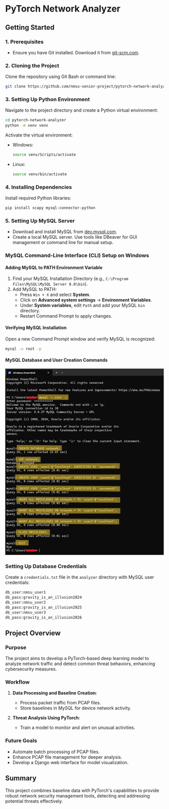 # PyTorch Network Analyzer

## Getting Started

### 1. Prerequisites

- Ensure you have Git installed. Download it from [git-scm.com](https://www.git-scm.com/).

### 2. Cloning the Project

Clone the repository using Git Bash or command line:

```sh
git clone https://github.com/nmsu-senior-project/pytorch-network-analyzer.git
```

### 3. Setting Up Python Environment

Navigate to the project directory and create a Python virtual environment:

```sh
cd pytorch-network-analyzer
python -m venv venv
```

Activate the virtual environment:

- Windows:
  ```sh
  source venv/Scripts/activate
  ```
- Linux:
  ```sh
  source venv/bin/activate
  ```

### 4. Installing Dependencies

Install required Python libraries:

```sh
pip install scapy mysql-connector-python
```

### 5. Setting Up MySQL Server

- Download and install MySQL from [dev.mysql.com](https://dev.mysql.com/downloads/installer/).
- Create a local MySQL server. Use tools like DBeaver for GUI management or command line for manual setup.

### MySQL Command-Line Interface (CLI) Setup on Windows

#### Adding MySQL to PATH Environment Variable

1. Find your MySQL Installation Directory (e.g., `C:\Program Files\MySQL\MySQL Server 8.0\bin`).
2. Add MySQL to PATH:
   - Press `Win + X` and select **System**.
   - Click on **Advanced system settings** -> **Environment Variables**.
   - Under **System variables**, edit `Path` and add your MySQL `bin` directory.
   - Restart Command Prompt to apply changes.

#### Verifying MySQL Installation

Open a new Command Prompt window and verify MySQL is recognized:

```sh
mysql -u root -p
```

#### MySQL Database and User Creation Commands ####
![MySQL Commands](resources/mysql.png)

### Setting Up Database Credentials

Create a `credentials.txt` file in the `analyzer` directory with MySQL user credentials:

```
db_user:nmsu_user1
db_pass:gravity_is_an_illusion2024
db_user:nmsu_user2
db_pass:gravity_is_an_illusion2025
db_user:nmsu_user3
db_pass:gravity_is_an_illusion2026
```

## Project Overview

### Purpose

The project aims to develop a PyTorch-based deep learning model to analyze network traffic and detect common threat behaviors, enhancing cybersecurity measures.

### Workflow

1. **Data Processing and Baseline Creation**:
   - Process packet traffic from PCAP files.
   - Store baselines in MySQL for device network activity.

2. **Threat Analysis Using PyTorch**:
   - Train a model to monitor and alert on unusual activities.

### Future Goals

- Automate batch processing of PCAP files.
- Enhance PCAP file management for deeper analysis.
- Develop a Django web interface for model visualization.

## Summary

This project combines baseline data with PyTorch's capabilities to provide robust network security management tools, detecting and addressing potential threats effectively.
